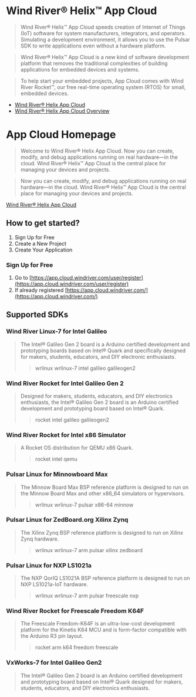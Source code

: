 # Wind River® Helix™ App Cloud

> Wind River® Helix™ App Cloud speeds creation of Internet of Things (IoT) software for system manufacturers, integrators, and operators. Simulating a development environment, it allows you to use the Pulsar SDK to write applications even without a hardware platform.

> Wind River® Helix™ App Cloud is a new kind of software development platform that removes the traditional complexities of building applications for embedded devices and systems.

> To help start your embedded projects, App Cloud comes with Wind River Rocket™, our free real-time operating system (RTOS) for small, embedded devices.

- [Wind River® Helix App Cloud](http://www.windriver.com/products/helix/app-cloud/)
- [Wind River® Helix App Cloud Overview](http://www.windriver.com/products/product-overviews/wr-app-cloud_overview.pdf)

# App Cloud Homepage

>  Welcome to Wind River® Helix App Cloud. Now you can create, modify, and debug applications running on real hardware—in the cloud. Wind River® Helix™ App Cloud is the central place for managing your devices and projects.

> Now you can create, modify, and debug applications running on real hardware—in the cloud. Wind River® Helix™ App Cloud is the central place for managing your devices and projects.

[Wind River® Helix App Cloud](https://app.cloud.windriver.com/#/home)

## How to get started?

1. Sign Up for Free
2. Create a New Project
3. Create Your Application

### Sign Up for Free

1. Go to [https://app.cloud.windriver.com/user/register](https://app.cloud.windriver.com/user/register)
2. If already registered [https://app.cloud.windriver.com/](https://app.cloud.windriver.com/)

## Supported SDKs

### Wind River Linux-7 for Intel Galileo

> The Intel® Galileo Gen 2 board is a Arduino certified development and prototyping boards based on Intel® Quark and specifically designed for makers, students, educators, and DIY electronic enthusiasts. 
> > wrlinux wrlinux-7 intel galileo galileogen2

### Wind River Rocket for Intel Galileo Gen 2

> Designed for makers, students, educators, and DIY electronics enthusiasts, the Intel® Galileo Gen 2 board is an Arduino certified development and prototyping board based on Intel® Quark.
> > rocket intel galileo galileogen2
 
### Wind River Rocket for Intel x86 Simulator
> A Rocket OS distribution for QEMU x86 Quark.
> > rocket intel qemu

### Pulsar Linux for Minnowboard Max
> The Minnow Board Max BSP reference platform is designed to run on the Minnow Board Max and other x86_64 simulators or hypervisors.
> > wrlinux wrlinux-7 pulsar x86-64 minnow

### Pulsar Linux for ZedBoard.org Xilinx Zynq
> The Xilinx Zynq BSP reference platform is designed to run on Xilinx Zynq hardware.
> > wrlinux wrlinux-7 arm pulsar xilinx zedboard

### Pulsar Linux for NXP LS1021a
> The NXP QorIQ LS1021A BSP reference platform is designed to run on NXP LS1021a-IoT hardware.
> > wrlinux wrlinux-7 arm pulsar freescale nxp

### Wind River Rocket for Freescale Freedom K64F
> The Freescale Freedom-K64F is an ultra-low-cost development platform for the Kinetis K64 MCU and is form-factor compatible with the Arduino R3 pin layout.
> > rocket arm k64 freedom freescale

### VxWorks-7 for Intel Galileo Gen2
> The Intel® Galileo Gen 2 board is an Arduino certified development and prototyping board based on Intel® Quark designed for makers, students, educators, and DIY electronics enthusiasts.
> > 